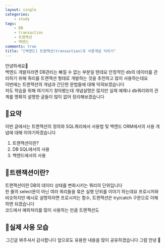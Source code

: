 ```yaml
---
layout: single
categories:
    - study
tags:
    - DB
    - transaction
    - 트랜잭션
    - 백엔드
comments: true
title: "[백엔드] 트랜잭션(transaction)과 사용개념 익히기"
---
```


안녕하세요👋<br>
백엔드 개발자라면 DB관리는 빠질 수 없는 부분일 텐데요 안정적인 db의 데이터를 관리하기 위해 쿼리를 트랜잭션 형태로 개발하는 것을 추천하고 많이 사용하는데요<br>
이번에는 트랜잭션의 개념과 간단한 문법들에 대해 익혀보겠습니다<br>
저도 학습을 위해 여기저기 찾아봤는데 개념설명은 많지만 실제 예제나 db쿼리와의 관계를 명확히 설명한 글들이 많이 없어 정리해보겠습니다<br>

## 🙏요약
이번 글에서는 트랜잭션의 정의와 SQL쿼리에서 사용법 및 백엔드 ORM에서의 사용 개념에 대해 이야기하겠습니다<br>

1. 트랜잭션이란?
2. DB SQL에서의 사용
3. 백엔드에서의 사용

## 📝트랜잭션이란?
트랜잭션이란 DB의 데이터 상태를 변화시키는 쿼리의 단위입니다<br>
한 줄의 select문이 아닌 여러 쿼리들을 묶은 실행 단위를 이야기 하는데요 프로시저와 비슷하지만 예시로 설명하자면 프로시저는 함수, 트랜잭션은 try/catch 구문으로 이해하면 되겠습니다<br>
코드에서 예외처리를 많이 사용하는 만큼 트랜잭션도 


## 👀실제 사용 모습

<center>그긴글 봐주셔서 감사합니다 앞으로도 유용한 내용을 많이 공유하겠습니다 그럼 안녕 👋</center>